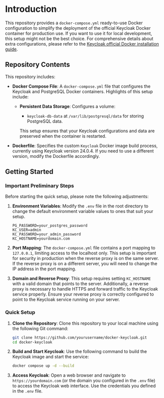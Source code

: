 # Introduction

This repository provides a `docker-compose.yml` ready-to-use Docker configuration to simplify the deployment of the official Keycloak Docker container for production use. If you want to use it for local development, this setup might not be the best choice. For comprehensive details about extra configurations, please refer to the [Keycloak official Docker installation guide](https://www.keycloak.org/getting-started/getting-started-docker).

## Repository Contents

This repository includes:

- **Docker Compose File**: A `docker-compose.yml` file that configures the Keycloak and PostgreSQL Docker containers. Highlights of this setup include:
  - **Persistent Data Storage**: Configures a volume:
    - `keycloak-db-data` at `/var/lib/postgresql/data` for storing PostgreSQL data.

    This setup ensures that your Keycloak configurations and data are preserved when the container is restarted.

- **Dockerfile**: Specifies the custom `Keycloak` Docker image build process, currently using Keycloak version 24.0.4. If you need to use a different version, modify the Dockerfile accordingly.

## Getting Started

### Important Preliminary Steps

Before starting the quick setup, please note the following adjustments:

1. **Environment Variables**: Modify the `.env` file in the root directory to change the default environment variable values to ones that suit your setup.
   ```env
   PG_PASSWORD=your_postgres_password
   KC_USER=admin
   KC_PASSWORD=your_admin_password
   KC_HOSTNAME=yourdomain.com
   ```

2. **Port Mapping**: The `docker-compose.yml` file contains a port mapping to `127.0.0.1`, limiting access to the localhost only. This setup is important for security in production when the reverse proxy is on the same server. If the reverse proxy is on a different server, you will need to change the IP address in the port mapping.

3. **Domain and Reverse Proxy**: This setup requires setting `KC_HOSTNAME` with a valid domain that points to the server. Additionally, a reverse proxy is necessary to handle HTTPS and forward traffic to the Keycloak service properly. Ensure your reverse proxy is correctly configured to point to the Keycloak service running on your server.

### Quick Setup

1. **Clone the Repository**:
   Clone this repository to your local machine using the following Git command:
   ```bash
   git clone https://github.com/yourusername/docker-keycloak.git
   cd docker-keycloak
   ```

2. **Build and Start Keycloak**:
   Use the following command to build the Keycloak image and start the service:
   ```bash
   docker compose up -d --build
   ```

3. **Access Keycloak**:
   Open a web browser and navigate to `https://yourdomain.com` (or the domain you configured in the `.env` file) to access the Keycloak web interface. Use the credentials you defined in the `.env` file.



